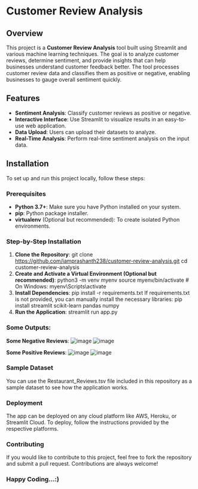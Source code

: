 # Customer Review Analysis

## Overview

This project is a **Customer Review Analysis** tool built using Streamlit and various machine learning techniques. The goal is to analyze customer reviews, determine sentiment, and provide insights that can help businesses understand customer feedback better. The tool processes customer review data and classifies them as positive or negative, enabling businesses to gauge overall sentiment quickly.

## Features

- **Sentiment Analysis**: Classify customer reviews as positive or negative.
- **Interactive Interface**: Use Streamlit to visualize results in an easy-to-use web application.
- **Data Upload**: Users can upload their datasets to analyze.
- **Real-Time Analysis**: Perform real-time sentiment analysis on the input data.

## Installation

To set up and run this project locally, follow these steps:

### Prerequisites

- **Python 3.7+**: Make sure you have Python installed on your system.
- **pip**: Python package installer.
- **virtualenv** (Optional but recommended): To create isolated Python environments.

### Step-by-Step Installation

1. **Clone the Repository**:
   git clone https://github.com/iamprashanth238/customer-review-analysis.git
   cd customer-review-analysis
2. **Create and Activate a Virtual Environment (Optional but recommended)**:
   python3 -m venv myenv
   source myenv/bin/activate  # On Windows: myenv\Scripts\activate
3. **Install Dependencies**:
   pip install -r requirements.txt
   If requirements.txt is not provided, you can manually install the necessary libraries:
   pip install streamlit scikit-learn pandas numpy
5. **Run the Application**:
   streamlit run app.py

### Some Outputs:
**Some Negative Reviews**:
![image](https://github.com/user-attachments/assets/796ff45e-e002-406d-a081-30186a9ada90)
![image](https://github.com/user-attachments/assets/ef51ba92-9ebe-4003-9668-3ceec5b9bbd2)

**Some Positive Reviews**:
![image](https://github.com/user-attachments/assets/7d7f1963-861e-452c-bb02-d5889cd8d514)
![image](https://github.com/user-attachments/assets/761b2e42-889b-48f9-9d3f-1d463922a481)

### Sample Dataset
You can use the Restaurant_Reviews.tsv file included in this repository as a sample dataset to see how the application works.

### Deployment
The app can be deployed on any cloud platform like AWS, Heroku, or Streamlit Cloud. To deploy, follow the instructions provided by the respective platforms.

### Contributing
If you would like to contribute to this project, feel free to fork the repository and submit a pull request. Contributions are always welcome!

### Happy Coding...:)
